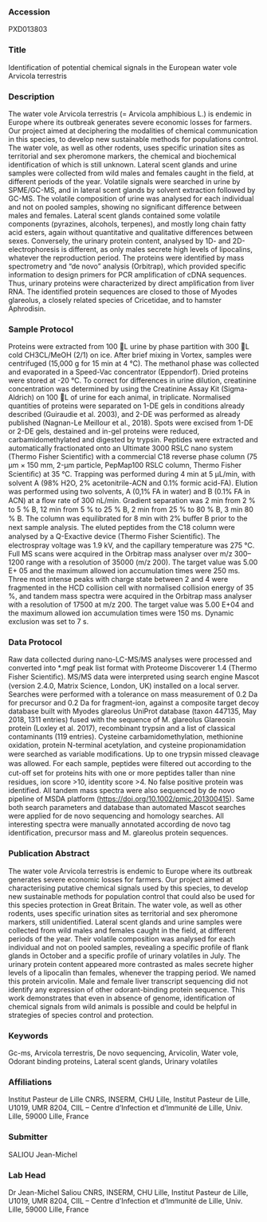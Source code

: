 ### Accession
PXD013803

### Title
Identification of potential chemical signals in the European water vole Arvicola terrestris

### Description
The water vole Arvicola terrestris (= Arvicola amphibious L.) is endemic in Europe where its outbreak generates severe economic losses for farmers. Our project aimed at deciphering the modalities of chemical communication in this species, to develop new sustainable methods for populations control. The water vole, as well as other rodents, uses specific urination sites as territorial and sex pheromone markers, the chemical and biochemical identification of which is still unknown. Lateral scent glands and urine samples were collected from wild males and females caught in the field, at different periods of the year. Volatile signals were searched in urine by SPME/GC-MS, and in lateral scent glands by solvent extraction followed by GC-MS. The volatile composition of urine was analysed for each individual and not on pooled samples, showing no significant difference between males and females. Lateral scent glands contained some volatile components (pyrazines, alcohols, terpenes), and mostly long chain fatty acid esters, again without quantitative and qualitative differences between sexes. Conversely, the urinary protein content, analysed by 1D- and 2D-electrophoresis is different, as only males secrete high levels of lipocalins, whatever the reproduction period. The proteins were identified by mass spectrometry and “de novo” analysis (Orbitrap), which provided specific information to design primers for PCR amplification of cDNA sequences. Thus, urinary proteins were characterized by direct amplification from liver RNA. The identified protein sequences are closed to those of Myodes glareolus, a closely related species of Cricetidae, and to hamster Aphrodisin.

### Sample Protocol
Proteins were extracted from 100 L urine by phase partition with 300 L cold CH3CL/MeOH (2/1) on ice. After brief mixing in Vortex, samples were centrifuged (15,000 g for 15 min at 4 °C). The methanol phase was collected and evaporated in a Speed-Vac concentrator (Eppendorf). Dried proteins were stored at -20 °C. To correct for differences in urine dilution, creatinine concentration was determined by using the Creatinine Assay Kit (Sigma-Aldrich) on 100 L of urine for each animal, in triplicate. Normalised quantities of proteins were separated on 1-DE gels in conditions already described (Guiraudie et al. 2003), and 2-DE was performed as already published (Nagnan-Le Meillour et al., 2018). Spots were excised from 1-DE or 2-DE gels, destained and in-gel proteins were reduced, carbamidomethylated and digested by trypsin. Peptides were extracted and automatically fractionated onto an Ultimate 3000 RSLC nano system (Thermo Fisher Scientific) with a commercial C18 reverse phase column (75 µm × 150 mm, 2-µm particle, PepMap100 RSLC column, Thermo Fisher Scientiﬁc) at 35 °C. Trapping was performed during 4 min at 5 μL/min, with solvent A (98% H2O, 2% acetonitrile-ACN and 0.1% formic acid-FA). Elution was performed using two solvents, A (0,1% FA in water) and B (0.1% FA in ACN) at a ﬂow rate of 300 nL/min. Gradient separation was 2 min from 2 % to 5 % B, 12 min from 5 % to 25 % B, 2 min from 25 % to 80 % B, 3 min 80 % B. The column was equilibrated for 8 min with 2% buﬀer B prior to the next sample analysis. The eluted peptides from the C18 column were analysed by a Q-Exactive device (Thermo Fisher Scientiﬁc). The electrospray voltage was 1.9 kV, and the capillary temperature was 275 °C. Full MS scans were acquired in the Orbitrap mass analyser over m/z 300–1200 range with a resolution of 35000 (m/z 200). The target value was 5.00 E+ 05 and the maximum allowed ion accumulation times were 250 ms. Three most intense peaks with charge state between 2 and 4 were fragmented in the HCD collision cell with normalised collision energy of 35 %, and tandem mass spectra were acquired in the Orbitrap mass analyser with a resolution of 17500 at m/z 200. The target value was 5.00 E+04 and the maximum allowed ion accumulation times were 150 ms. Dynamic exclusion was set to 7 s.

### Data Protocol
Raw data collected during nano-LC-MS/MS analyses were processed and converted into *.mgf peak list format with Proteome Discoverer 1.4 (Thermo Fisher Scientiﬁc). MS/MS data were interpreted using search engine Mascot (version 2.4.0, Matrix Science, London, UK) installed on a local server. Searches were performed with a tolerance on mass measurement of 0.2 Da for precursor and 0.2 Da for fragment-ion, against a composite target decoy database built with Myodes glareolus UniProt database (taxon 447135, May 2018, 1311 entries) fused with the sequence of M. glareolus Glareosin protein (Loxley et al. 2017), recombinant trypsin and a list of classical contaminants (119 entries). Cysteine carbamidomethylation, methionine oxidation, protein N-terminal acetylation, and cysteine propionamidation were searched as variable modiﬁcations. Up to one trypsin missed cleavage was allowed. For each sample, peptides were ﬁltered out according to the cut-oﬀ set for proteins hits with one or more peptides taller than nine residues, ion score >10, identity score >4. No false positive protein was identified. All tandem mass spectra were also sequenced by de novo pipeline of MSDA platform (https://doi.org/10.1002/pmic.201300415). Same both search parameters and database than automated Mascot searches were applied for de novo sequencing and homology searches. All interesting spectra were manually annotated according de novo tag identification, precursor mass and M. glareolus protein sequences.

### Publication Abstract
The water vole Arvicola terrestris is endemic to Europe where its outbreak generates severe economic losses for farmers. Our project aimed at characterising putative chemical signals used by this species, to develop new sustainable methods for population control that could also be used for this species protection in Great Britain. The water vole, as well as other rodents, uses specific urination sites as territorial and sex pheromone markers, still unidentified. Lateral scent glands and urine samples were collected from wild males and females caught in the field, at different periods of the year. Their volatile composition was analysed for each individual and not on pooled samples, revealing a specific profile of flank glands in October and a specific profile of urinary volatiles in July. The urinary protein content appeared more contrasted as males secrete higher levels of a lipocalin than females, whenever the trapping period. We named this protein arvicolin. Male and female liver transcript sequencing did not identify any expression of other odorant-binding protein sequence. This work demonstrates that even in absence of genome, identification of chemical signals from wild animals is possible and could be helpful in strategies of species control and protection.

### Keywords
Gc-ms, Arvicola terrestris, De novo sequencing, Arvicolin, Water vole, Odorant binding proteins, Lateral scent glands, Urinary volatiles

### Affiliations
Institut Pasteur de Lille
CNRS, INSERM, CHU Lille, Institut Pasteur de Lille, U1019, UMR 8204, CIIL – Centre d’Infection et d’Immunité de Lille, Univ. Lille, 59000 Lille, France

### Submitter
SALIOU Jean-Michel

### Lab Head
Dr Jean-Michel Saliou
CNRS, INSERM, CHU Lille, Institut Pasteur de Lille, U1019, UMR 8204, CIIL – Centre d’Infection et d’Immunité de Lille, Univ. Lille, 59000 Lille, France


